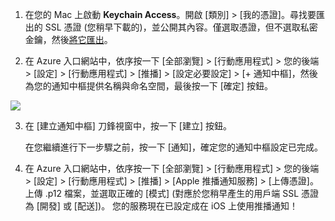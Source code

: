 
1.  在您的 Mac 上啟動 **Keychain Access**。開啟 [類別] > [我的憑證]。尋找要匯出的 SSL 憑證 (您稍早下載的)，並公開其內容。僅選取憑證，但不選取私密金鑰，然後[將它匯出](https://support.apple.com/kb/PH20122?locale=en_US)。

2. 在 Azure 入口網站中，依序按一下 [全部瀏覽] > [行動應用程式] > 您的後端 > [設定] > [行動應用程式] > [推播] > [設定必要設定] > [+ 通知中樞]，然後為您的通知中樞提供名稱與命名空間，最後按一下 [確定] 按鈕。

  ![][1]

3. 在 [建立通知中樞] 刀鋒視窗中，按一下 [建立] 按鈕。
     
    在您繼續進行下一步驟之前，按一下 [通知]，確定您的通知中樞設定已完成。 
4. 在 Azure 入口網站中，依序按一下 [全部瀏覽] > [行動應用程式] > 您的後端 > [設定] > [行動應用程式] > [推播] > [Apple 推播通知服務] > [上傳憑證]。上傳 .p12 檔案，並選取正確的 [模式] (對應於您稍早產生的用戶端 SSL 憑證為 [開發] 或 [配送])。 您的服務現在已設定成在 iOS 上使用推播通知！

[1]: ./media/app-service-mobile-apns-configure-push/mobile-push-notification-hub.png

<!---HONumber=Nov15_HO1-->